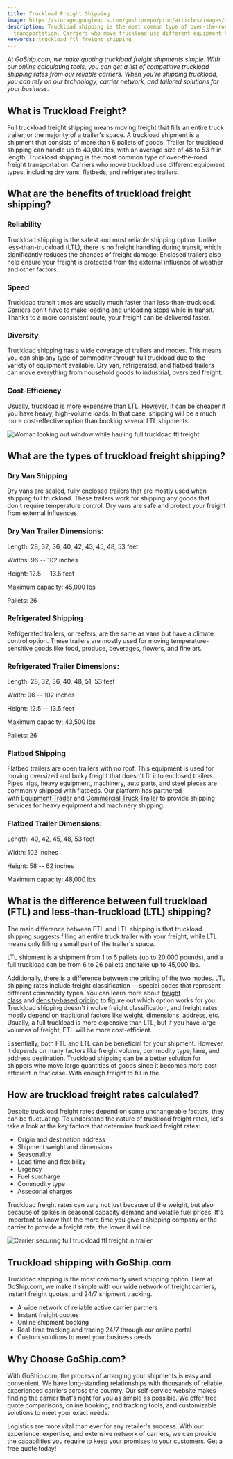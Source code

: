```yaml
---
title: Truckload Freight Shipping
image: https://storage.googleapis.com/goshiprepo/prod/articles/images/truckload-freight-shipping.png
description: Truckload shipping is the most common type of over-the-road freight
  transportation. Carriers who move truckload use different equipment types.
keywords: truckload ftl freight shipping
---
```

*At GoShip.com, we make quoting truckload freight shipments simple. With our online calculating tools, you can get a list of competitive truckload shipping rates from our reliable carriers. When you're shipping truckload, you can rely on our technology, carrier network, and tailored solutions for your business.*

## What is Truckload Freight?

Full truckload freight shipping means moving freight that fills an entire truck trailer, or the majority of a trailer's space. A truckload shipment is a shipment that consists of more than 6 pallets of goods. Trailer for truckload shipping can handle up to 43,000 lbs, with an average size of 48 to 53 ft in length. Truckload shipping is the most common type of over-the-road freight transportation. Carriers who move truckload use different equipment types, including dry vans, flatbeds, and refrigerated trailers.

## What are the benefits of truckload freight shipping?

### Reliability

Truckload shipping is the safest and most reliable shipping option. Unlike less-than-truckload (LTL), there is no freight handling during transit, which significantly reduces the chances of freight damage. Enclosed trailers also help ensure your freight is protected from the external influence of weather and other factors.

### Speed

Truckload transit times are usually much faster than less-than-truckload. Carriers don't have to make loading and unloading stops while in transit. Thanks to a more consistent route, your freight can be delivered faster.

### Diversity

Truckload shipping has a wide coverage of trailers and modes. This means you can ship any type of commodity through full truckload due to the variety of equipment available. Dry van, refrigerated, and flatbed trailers can move everything from household goods to industrial, oversized freight.

### Cost-Efficiency

Usually, truckload is more expensive than LTL. However, it can be cheaper if you have heavy, high-volume loads. In that case, shipping will be a much more cost-effective option than booking several LTL shipments.

![Woman looking out window while hauling full truckload ftl freight](images/goship-website-image-template-1024-x-768-px-17-.png "FTL Freight Driver")

## What are the types of truckload freight shipping?

### Dry Van Shipping

Dry vans are sealed, fully enclosed trailers that are mostly used when shipping full truckload. These trailers work for shipping any goods that don't require temperature control. Dry vans are safe and protect your freight from external influences.

### Dry Van Trailer Dimensions:

Length: 28, 32, 36, 40, 42, 43, 45, 48, 53 feet

Widths: 96 -- 102 inches

Height: 12.5 -- 13.5 feet

Maximum capacity: 45,000 lbs

Pallets: 26

### Refrigerated Shipping

Refrigerated trailers, or reefers, are the same as vans but have a climate control option. These trailers are mostly used for moving temperature-sensitive goods like food, produce, beverages, flowers, and fine art.

### Refrigerated Trailer Dimensions:

Length: 28, 32, 36, 40, 48, 51, 53 feet

Width: 96 -- 102 inches

Height: 12.5 -- 13.5 feet

Maximum capacity: 43,500 lbs

Pallets: 26

### Flatbed Shipping

Flatbed trailers are open trailers with no roof. This equipment is used for moving oversized and bulky freight that doesn't fit into enclosed trailers. Pipes, rigs, heavy equipment, machinery, auto parts, and steel pieces are commonly shipped with flatbeds. Our platform has partnered with [Equipment Trader](https://www.equipmenttrader.com/) and [Commercial Truck Trailer](https://www.commercialtrucktrader.com/) to provide shipping services for heavy equipment and machinery shipping.

### Flatbed Trailer Dimensions:

Length: 40, 42, 45, 48, 53 feet

Width: 102 inches

Height: 58 -- 62 inches

Maximum capacity: 48,000 lbs

## What is the difference between full truckload (FTL) and less-than-truckload (LTL) shipping?

The main difference between FTL and LTL shipping is that truckload shipping suggests filling an entire truck trailer with your freight, while LTL means only filling a small part of the trailer's space.

LTL shipment is a shipment from 1 to 6 pallets (up to 20,000 pounds), and a full truckload can be from 6 to 26 pallets and take up to 45,000 lbs.

Additionally, there is a difference between the pricing of the two modes. LTL shipping rates include freight classification -- special codes that represent different commodity types. You can learn more about [freight class](https://www.goship.com/blog/blog-everything-you-need-to-know-about-ltl-freight-class/) and [density-based pricing](https://www.goship.com/blog/density-affect-ltl-shipping/) to figure out which option works for you. Truckload shipping doesn't involve freight classification, and freight rates mostly depend on traditional factors like weight, dimensions, address, etc. Usually, a full truckload is more expensive than LTL, but if you have large volumes of freight, FTL will be more cost-efficient.

Essentially, both FTL and LTL can be beneficial for your shipment. However, it depends on many factors like freight volume, commodity type, lane, and address destination. Truckload shipping can be a better solution for shippers who move large quantities of goods since it becomes more cost-efficient in that case. With enough freight to fill in the

## How are truckload freight rates calculated?

Despite truckload freight rates depend on some unchangeable factors, they can be fluctuating. To understand the nature of truckload freight rates, let's take a look at the key factors that determine truckload freight rates:

* Origin and destination address
* Shipment weight and dimensions
* Seasonality
* Lead time and flexibility
* Urgency
* Fuel surcharge
* Commodity type
* Assecorial charges

Truckload freight rates can vary not just because of the weight, but also because of spikes in seasonal capacity demand and volatile fuel prices. It's important to know that the more time you give a shipping company or the carrier to provide a freight rate, the lower it will be.

![Carrier securing full truckload ftl freight in trailer](images/goship-website-image-template-1024-x-768-px-18-.png "Securing Full Truckload Freight")

## Truckload shipping with GoShip.com

Truckload shipping is the most commonly used shipping option. Here at GoShip.com, we make it simple with our wide network of freight carriers, instant freight quotes, and 24/7 shipment tracking.

* A wide network of reliable active carrier partners
* Instant freight quotes
* Online shipment booking
* Real-time tracking and tracing 24/7 through our online portal
* Custom solutions to meet your business needs

## Why Choose GoShip.com?

With GoShip.com, the process of arranging your shipments is easy and convenient. We have long-standing relationships with thousands of reliable, experienced carriers across the country. Our self-service website makes finding the carrier that's right for you as simple as possible. We offer free quote comparisons, online booking, and tracking tools, and customizable solutions to meet your exact needs.

Logistics are more vital than ever for any retailer's success. With our experience, expertise, and extensive network of carriers, we can provide the capabilities you require to keep your promises to your customers. Get a free quote today!